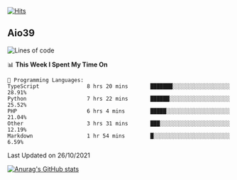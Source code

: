 [![Hits](https://hits.seeyoufarm.com/api/count/incr/badge.svg?url=https%3A%2F%2Fgithub.com%2Faio39&count_bg=%2339C5BB&title_bg=%23555555&icon=&icon_color=%23E7E7E7&title=hits&edge_flat=false)](https://hits.seeyoufarm.com)

## Aio39

<!--START_SECTION:waka-->
![Lines of code](https://img.shields.io/badge/From%20Hello%20World%20I%27ve%20Written-752687%20lines%20of%20code-blue)

📊 **This Week I Spent My Time On** 

```text
💬 Programming Languages: 
TypeScript               8 hrs 20 mins       ███████░░░░░░░░░░░░░░░░░░   28.91% 
Python                   7 hrs 22 mins       ██████░░░░░░░░░░░░░░░░░░░   25.52% 
PHP                      6 hrs 4 mins        █████░░░░░░░░░░░░░░░░░░░░   21.04% 
Other                    3 hrs 31 mins       ███░░░░░░░░░░░░░░░░░░░░░░   12.19% 
Markdown                 1 hr 54 mins        █░░░░░░░░░░░░░░░░░░░░░░░░   6.59%

```


 Last Updated on 26/10/2021
<!--END_SECTION:waka-->
[![Anurag's GitHub stats](https://github-readme-stats.vercel.app/api?username=aio39)](https://github.com/anuraghazra/github-readme-stats)

<!--
**aio39/aio39** is a ✨ _special_ ✨ repository because its `README.md` (this file) appears on your GitHub profile.

Here are some ideas to get you started:

- 🔭 I’m currently working on ...
- 🌱 I’m currently learning ...
- 👯 I’m looking to collaborate on ...
- 🤔 I’m looking for help with ...
- 💬 Ask me about ...
- 📫 How to reach me: ...
- 😄 Pronouns: ...
- ⚡ Fun fact: ...
-->
